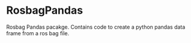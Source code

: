 RosbagPandas
==========

Rosbag Pandas pacakge.  Contains code to create a python pandas data frame from a ros bag file.
